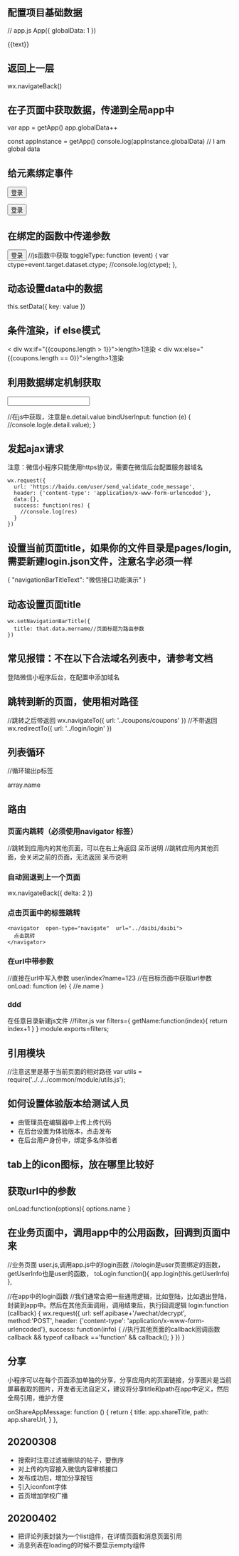 ## 配置项目基础数据

// app.js
App({
  globalData: 1
})

<view>{{text}}</view>

## 返回上一层
wx.navigateBack()




## 在子页面中获取数据，传递到全局app中
var app = getApp()
app.globalData++

const appInstance = getApp()
console.log(appInstance.globalData) // I am global data


## 给元素绑定事件

<!-- 单击 -->
<button  bindtap="toLogin">登录</button>
<!-- 长按⌚️ -->
<button  bindlongpress="toLogin">登录</button>

## 在绑定的函数中传递参数

<button  bindtap="toLogin" data-ctype="2">登录</button>
//js函数中获取
  toggleType: function (event) {
    var ctype=event.target.dataset.ctype;
    //console.log(ctype);
  },

## 动态设置data中的数据

this.setData({
      key: value
})


## 条件渲染，if else模式

< div wx:if="{{coupons.length > 1}}">length>1渲染</div>
< div wx:else="{{coupons.length == 0}}">length>1渲染</div>


## 利用数据绑定机制获取

<input bindinput="bindReplaceInput" />

//在js中获取，注意是e.detail.value
bindUserInput: function (e) {
     //console.log(e.detail.value);
}


## 发起ajax请求
注意：微信小程序只能使用https协议，需要在微信后台配置服务器域名

    wx.request({
      url: 'https://baidu.com/user/send_validate_code_message',
      header: {'content-type': 'application/x-www-form-urlencoded'},
      data:{},
      success: function(res) {
        //console.log(res)
      }
    })

## 设置当前页面title，如果你的文件目录是pages/login, 需要新建login.json文件，注意名字必须一样

{
  "navigationBarTitleText": "微信接口功能演示"
}

## 动态设置页面title
    wx.setNavigationBarTitle({
      title: that.data.mername//页面标题为路由参数
    })

## 常见报错：不在以下合法域名列表中，请参考文档

登陆微信小程序后台，在配置中添加域名

## 跳转到新的页面，使用相对路径

//跳转之后带返回
wx.navigateTo({
    url: '../coupons/coupons'
})
//不带返回
wx.redirectTo({
      url: '../login/login'
})

## 列表循环

//循环输出p标签
<p  wx:for="{{array}}">
   <a>array.name</a>
</p>

## 路由

### 页面内跳转（必须使用navigator 标签）

//跳转到应用内的其他页面，可以在右上角返回
<navigator  url="../explain/explain" open-type="navigate">呆币说明</navigator>
//跳转应用内其他页面，会关闭之前的页面，无法返回
<navigator  url="../explain/explain" open-type="navigate">呆币说明</navigator>


### 自动回退到上一个页面
wx.navigateBack({
  delta: 2
})
### 点击页面中的标签跳转
    <navigator  open-type="navigate"  url="../daibi/daibi">
      点击跳转
    </navigator>

### 在url中带参数
//直接在url中写入参数 
user/index?name=123
//在目标页面中获取url参数
onLoad: function (e) {
   //e.name
}

### ddd

在任意目录新建js文件
//filter.js
var filters={
   getName:function(index){
       return index+1
   }
}
module.exports=filters;


## 引用模块

//注意这里是基于当前页面的相对路径
var  utils = require('../../../common/module/utils.js');


## 如何设置体验版本给测试人员

- 由管理员在编辑器中上传上传代码
- 在后台设置为体验版本，点击发布
- 在后台用户身份中，绑定多名体验者


## tab上的icon图标，放在哪里比较好



## 获取url中的参数

onLoad:function(options){
    options.name
}

## 在业务页面中，调用app中的公用函数，回调到页面中来

//业务页面 user.js,调用app.js中的login函数
//tologin是user页面绑定的函数，getUserInfo也是user的函数，
toLogin:function(){
   app.login(this.getUserInfo)
},

//在app中的login函数
//我们通常会把一些通用逻辑，比如登陆，比如退出登陆，封装到app中。然后在其他页面调用，调用结束后，执行回调逻辑
login:function (callback) {
         wx.request({
                url: self.apibase+'/wechat/decrypt',
                method:'POST',
                header: {'content-type': 'application/x-www-form-urlencoded'},
                success: function(info) {
                    //执行其他页面的callback回调函数
                    callback && typeof callback =='function' && callback();
                }
         })
}


## 分享

小程序可以在每个页面添加单独的分享，分享应用内的页面链接，分享图片是当前屏幕截取的图片，开发者无法自定义，建议将分享title和path在app中定义，然后全局引用，维护方便

onShareAppMessage: function () {
    return {
      title: app.shareTitle,
      path: app.shareUrl,
    }
},


## 20200308
- 搜索时注意过滤被删除的帖子，要倒序
- 对上传的内容接入微信内容审核接口
- 发布成功后，增加分享按钮
- 引入iconfont字体
- 首页增加学校广播

## 20200402
- 把评论列表封装为一个list组件，在详情页面和消息页面引用
- 消息列表在loading的时候不要显示empty组件

